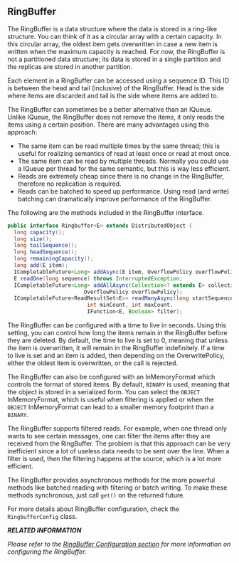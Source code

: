 ## RingBuffer


The RingBuffer is a data structure where the data is stored in a ring-like structure. You can think of it as a circular array with a certain capacity. In this circular array, the oldest item gets overwritten in case a new item is written when the maximum capacity is reached. For now, the RingBuffer is not a partitioned data structure; its data is stored in a single partition and the replicas are stored in another partition.

Each element in a RingBuffer can be accessed using a sequence ID. This ID is between the head and tail (inclusive) of the RingBuffer. Head is the side where items are discarded and tail is the side where items are added to.

The RingBuffer can sometimes be a better alternative than an IQueue.  Unlike IQueue, the RingBuffer does not remove the items, it only reads the items using a certain position. There are many advantages using this approach:

* The same item can be read multiple times by the same thread; this is useful for realizing semantics of read at least once or read at most once.
* The same item can be read by multiple threads. Normally you could use a IQueue per thread for the same semantic, but this is way less efficient.
* Reads are extremely cheap since there is no change in the RingBuffer, therefore no replication is required. 
* Reads can be batched to speed up performance. Using read (and write) batching can dramatically improve performance of the RingBuffer.


The following are the methods included in the RingBuffer interface.

```java
public interface Ringbuffer<E> extends DistributedObject {
  long capacity();
  long size();
  long tailSequence();
  long headSequence();
  long remainingCapacity();
  long add(E item);
  ICompletableFuture<Long> addAsync(E item, OverflowPolicy overflowPolicy);
  E readOne(long sequence) throws InterruptedException;
  ICompletableFuture<Long> addAllAsync(Collection<? extends E> collection, 
                        OverflowPolicy overflowPolicy);
  ICompletableFuture<ReadResultSet<E>> readManyAsync(long startSequence, 
                         int minCount, int maxCount, 
                         IFunction<E, Boolean> filter);
```


The RingBuffer can be configured with a time to live in seconds. Using this setting, you can control how long the items remain in the RingBuffer before they are deleted. By default, the time to live is set to 0, meaning that unless the item is overwritten, it will remain in the RingBuffer indefinitely. If a time to live is set and an item is added, then depending on the OverwritePolicy, either the oldest item is overwritten, or the call is rejected. 

The RingBuffer can also be configured with an InMemoryFormat which controls the format of stored items. By default, `BINARY` is used, meaning that the object is stored in a serialized form. You can select the `OBJECT` InMemoryFormat, which is useful when filtering is applied or when the `OBJECT` InMemoryFormat can lead to a smaller memory footprint than a `BINARY`. 

The RingBuffer supports filtered reads. For example, when one thread only wants to see certain messages, one can filter the items after they are received from the RingBuffer. The problem is that this approach can be very inefficient since a lot of useless data needs to be sent over the line. When a filter is used, then the filtering happens at the source, which is a lot more efficient.

The RingBuffer provides asynchronous methods for the more powerful methods like batched reading with filtering or batch writing. To make these methods synchronous, just call `get()` on the returned future.

For more details about RingBuffer configuration, check the `RingbufferConfig` class.

***RELATED INFORMATION***

*Please refer to the [RingBuffer Configuration section](#ringbuffer-configuration) for more information on configuring the RingBuffer.*

